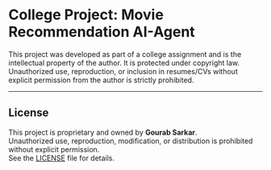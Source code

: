 # College Project: Movie Recommendation AI-Agent

This project was developed as part of a college assignment and is the intellectual property of the author. It is protected under copyright law. Unauthorized use, reproduction, or inclusion in resumes/CVs without explicit permission from the author is strictly prohibited.

---

## License

This project is proprietary and owned by **Gourab Sarkar**.  
Unauthorized use, reproduction, modification, or distribution is prohibited without explicit permission.  
See the [LICENSE](LICENSE) file for details.
